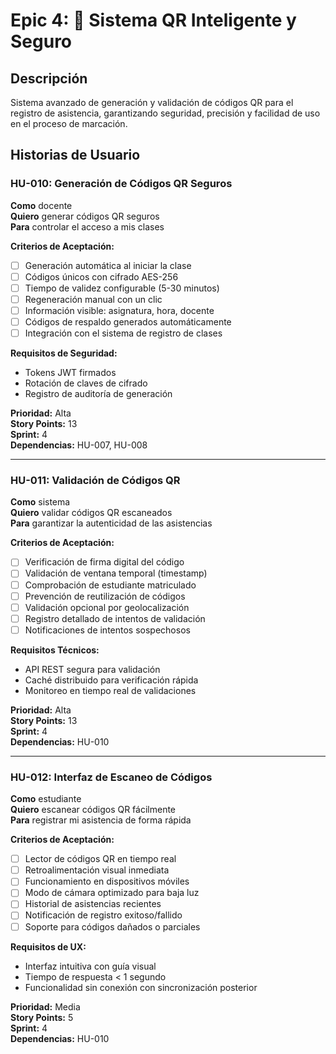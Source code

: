 # Epic 4: 📱 Sistema QR Inteligente y Seguro

## Descripción

Sistema avanzado de generación y validación de códigos QR para el registro de asistencia, garantizando seguridad, precisión y facilidad de uso en el proceso de marcación.

## Historias de Usuario

### HU-010: Generación de Códigos QR Seguros

**Como** docente  
**Quiero** generar códigos QR seguros  
**Para** controlar el acceso a mis clases

**Criterios de Aceptación:**

- [ ] Generación automática al iniciar la clase
- [ ] Códigos únicos con cifrado AES-256
- [ ] Tiempo de validez configurable (5-30 minutos)
- [ ] Regeneración manual con un clic
- [ ] Información visible: asignatura, hora, docente
- [ ] Códigos de respaldo generados automáticamente
- [ ] Integración con el sistema de registro de clases

**Requisitos de Seguridad:**

- Tokens JWT firmados
- Rotación de claves de cifrado
- Registro de auditoría de generación

**Prioridad:** Alta  
**Story Points:** 13  
**Sprint:** 4  
**Dependencias:** HU-007, HU-008

---

### HU-011: Validación de Códigos QR

**Como** sistema  
**Quiero** validar códigos QR escaneados  
**Para** garantizar la autenticidad de las asistencias

**Criterios de Aceptación:**

- [ ] Verificación de firma digital del código
- [ ] Validación de ventana temporal (timestamp)
- [ ] Comprobación de estudiante matriculado
- [ ] Prevención de reutilización de códigos
- [ ] Validación opcional por geolocalización
- [ ] Registro detallado de intentos de validación
- [ ] Notificaciones de intentos sospechosos

**Requisitos Técnicos:**

- API REST segura para validación
- Caché distribuido para verificación rápida
- Monitoreo en tiempo real de validaciones

**Prioridad:** Alta  
**Story Points:** 13  
**Sprint:** 4  
**Dependencias:** HU-010

---

### HU-012: Interfaz de Escaneo de Códigos

**Como** estudiante  
**Quiero** escanear códigos QR fácilmente  
**Para** registrar mi asistencia de forma rápida

**Criterios de Aceptación:**

- [ ] Lector de códigos QR en tiempo real
- [ ] Retroalimentación visual inmediata
- [ ] Funcionamiento en dispositivos móviles
- [ ] Modo de cámara optimizado para baja luz
- [ ] Historial de asistencias recientes
- [ ] Notificación de registro exitoso/fallido
- [ ] Soporte para códigos dañados o parciales

**Requisitos de UX:**

- Interfaz intuitiva con guía visual
- Tiempo de respuesta < 1 segundo
- Funcionalidad sin conexión con sincronización posterior

**Prioridad:** Media  
**Story Points:** 5  
**Sprint:** 4  
**Dependencias:** HU-010
